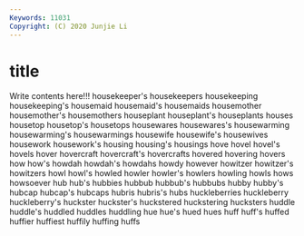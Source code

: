 ```yaml
---
Keywords: 11031
Copyright: (C) 2020 Junjie Li
---
```


# title

Write contents here!!!
housekeeper's 
housekeepers 
housekeeping 
housekeeping's 
housemaid 
housemaid's
housemaids 
housemother 
housemother's 
housemothers 
houseplant 
houseplant's 
houseplants 
houses 
housetop 
housetop's
housetops 
housewares 
housewares's 
housewarming 
housewarming's 
housewarmings 
housewife 
housewife's 
housewives 
housework
housework's 
housing 
housing's 
housings 
hove 
hovel 
hovel's 
hovels 
hover 
hovercraft
hovercraft's 
hovercrafts 
hovered 
hovering 
hovers 
how 
how's 
howdah 
howdah's 
howdahs
howdy 
however 
howitzer 
howitzer's 
howitzers 
howl 
howl's 
howled 
howler 
howler's
howlers 
howling 
howls 
hows 
howsoever 
hub 
hub's 
hubbies 
hubbub 
hubbub's
hubbubs 
hubby 
hubby's 
hubcap 
hubcap's 
hubcaps 
hubris 
hubris's 
hubs 
huckleberries
huckleberry 
huckleberry's 
huckster 
huckster's 
huckstered 
huckstering 
hucksters 
huddle 
huddle's 
huddled
huddles 
huddling 
hue 
hue's 
hued 
hues 
huff 
huff's 
huffed 
huffier
huffiest 
huffily 
huffing 
huffs 
